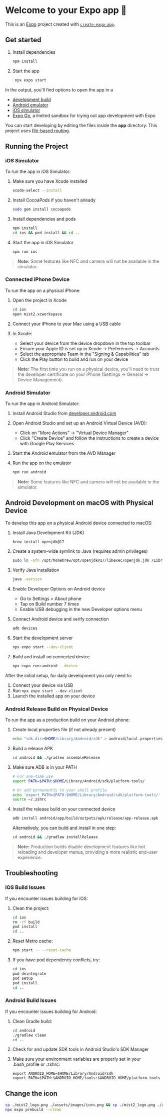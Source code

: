 # Welcome to your Expo app 👋

This is an [Expo](https://expo.dev) project created with [`create-expo-app`](https://www.npmjs.com/package/create-expo-app).

## Get started

1. Install dependencies

   ```bash
   npm install
   ```

2. Start the app

   ```bash
    npx expo start
   ```

In the output, you'll find options to open the app in a

- [development build](https://docs.expo.dev/develop/development-builds/introduction/)
- [Android emulator](https://docs.expo.dev/workflow/android-studio-emulator/)
- [iOS simulator](https://docs.expo.dev/workflow/ios-simulator/)
- [Expo Go](https://expo.dev/go), a limited sandbox for trying out app development with Expo

You can start developing by editing the files inside the **app** directory. This project uses [file-based routing](https://docs.expo.dev/router/introduction).

## Running the Project

### iOS Simulator

To run the app in iOS Simulator:

1. Make sure you have Xcode installed
   ```bash
   xcode-select --install
   ```

2. Install CocoaPods if you haven't already
   ```bash
   sudo gem install cocoapods
   ```

3. Install dependencies and pods
   ```bash
   npm install
   cd ios && pod install && cd ..
   ```

4. Start the app in iOS Simulator
   ```bash
   npm run ios
   ```

> **Note:** Some features like NFC and camera will not be available in the simulator.

### Connected iPhone Device

To run the app on a physical iPhone:

1. Open the project in Xcode
   ```bash
   cd ios
   open mist2.xcworkspace
   ```

2. Connect your iPhone to your Mac using a USB cable

3. In Xcode:
   - Select your device from the device dropdown in the top toolbar
   - Ensure your Apple ID is set up in Xcode → Preferences → Accounts
   - Select the appropriate Team in the "Signing & Capabilities" tab
   - Click the Play button to build and run on your device

> **Note:** The first time you run on a physical device, you'll need to trust the developer certificate on your iPhone (Settings → General → Device Management).

### Android Simulator

To run the app in Android Simulator:

1. Install Android Studio from [developer.android.com](https://developer.android.com/studio)

2. Open Android Studio and set up an Android Virtual Device (AVD):
   - Click on "More Actions" → "Virtual Device Manager"
   - Click "Create Device" and follow the instructions to create a device with Google Play Services

3. Start the Android emulator from the AVD Manager

4. Run the app on the emulator
   ```bash
   npm run android
   ```

> **Note:** Some features like NFC and camera will not be available in the simulator.

## Android Development on macOS with Physical Device

To develop this app on a physical Android device connected to macOS:

1. Install Java Development Kit (JDK)
   ```bash
   brew install openjdk@17
   ```

2. Create a system-wide symlink to Java (requires admin privileges)
   ```bash
   sudo ln -sfn /opt/homebrew/opt/openjdk@17/libexec/openjdk.jdk /Library/Java/JavaVirtualMachines/openjdk-17.jdk
   ```

3. Verify Java installation
   ```bash
   java -version
   ```

4. Enable Developer Options on Android device
   - Go to Settings > About phone
   - Tap on Build number 7 times
   - Enable USB debugging in the new Developer options menu

5. Connect Android device and verify connection
   ```bash
   adb devices
   ```

6. Start the development server
   ```bash
   npx expo start --dev-client
   ```

7. Build and install on connected device
   ```bash
   npx expo run:android --device
   ```

After the initial setup, for daily development you only need to:
1. Connect your device via USB
2. Run `npx expo start --dev-client`
3. Launch the installed app on your device

### Android Release Build on Physical Device

To run the app as a production build on your Android phone:

1. Create local.properties file (if not already present)
   ```bash
   echo "sdk.dir=$HOME/Library/Android/sdk" > android/local.properties
   ```

2. Build a release APK
   ```bash
   cd android && ./gradlew assembleRelease
   ```

3. Make sure ADB is in your PATH
   ```bash
   # For one-time use
   export PATH=$PATH:$HOME/Library/Android/sdk/platform-tools/
   
   # Or add permanently to your shell profile
   echo 'export PATH=$PATH:$HOME/Library/Android/sdk/platform-tools/' >> ~/.zshrc
   source ~/.zshrc
   ```

4. Install the release build on your connected device
   ```bash
   adb install android/app/build/outputs/apk/release/app-release.apk
   ```

   Alternatively, you can build and install in one step:
   ```bash
   cd android && ./gradlew installRelease
   ```

> **Note:** Production builds disable development features like hot reloading and developer menus, providing a more realistic end-user experience.

## Troubleshooting

### iOS Build Issues

If you encounter issues building for iOS:

1. Clean the project:
   ```bash
   cd ios
   rm -rf build
   pod install
   cd ..
   ```

2. Reset Metro cache:
   ```bash
   npm start -- --reset-cache
   ```

3. If you have pod dependency conflicts, try:
   ```bash
   cd ios
   pod deintegrate
   pod setup
   pod install
   cd ..
   ```

### Android Build Issues

If you encounter issues building for Android:

1. Clean Gradle build:
   ```bash
   cd android
   ./gradlew clean
   cd ..
   ```

2. Check for and update SDK tools in Android Studio's SDK Manager

3. Make sure your environment variables are properly set in your .bash_profile or .zshrc:
   ```
   export ANDROID_HOME=$HOME/Library/Android/sdk
   export PATH=$PATH:$ANDROID_HOME/tools:$ANDROID_HOME/platform-tools
   ```

## Change the icon

   ```bash
   cp ./mist2_logo.png ./assets/images/icon.png && cp ./mist2_logo.png ./assets/images/adaptive-icon.png && cp ./mist2_logo.png ./assets/images/splash-icon.png
   npx expo prebuild --clean
   ```